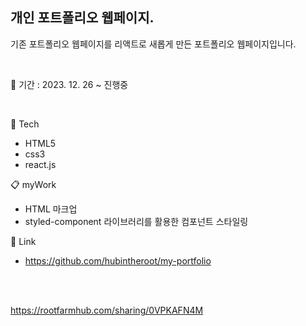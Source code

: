 ## 개인 포트폴리오 웹페이지.
기존 포트폴리오 웹페이지를 리액트로 새롭게 만든 포트폴리오 웹페이지입니다.

<br/>

📅 기간 : 2023. 12. 26 ~ 진행중

<br/>

🔨 Tech

* HTML5
* css3
* react.js

📋 myWork

* HTML 마크업
* styled-component 라이브러리를 활용한 컴포넌트 스타일링

📍 Link

* https://github.com/hubintheroot/my-portfolio
<br/>
<br/>

https://rootfarmhub.com/sharing/0VPKAFN4M
